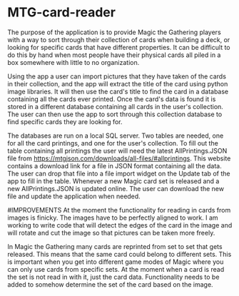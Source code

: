 # MTG-card-reader
The purpose of the application is to provide Magic the Gathering players with
a way to sort through their collection of cards when building a deck, or
looking for specific cards that have different properties. It can be difficult
to do this by hand when most people have their physical cards all piled in
a box somewhere with little to no organization.

Using the app a user can import pictures that they have taken of the cards
in their collection, and the app will extract the title of the card using
python image libraries. It will then use the card's title to find the card
in a database containing all the cards ever printed. Once the card's data is
found it is stored in a different database containing all cards in
the user's collection. The user can then use the app to sort through this
collection database to find specific cards they are looking for.

The databases are run on a local SQL server. Two tables are needed, one for
all the card printings, and one for the user's collection. To fill out the
table containing all printings the user will need the latest AllPrintings.JSON
file from https://mtgjson.com/downloads/all-files/#allprintings. This website
contains a download link for a file in JSON format containing all the data.
The user can drop that file into a file import widget on the Update tab of the
app to fill in the table. Whenever a new Magic card set is released and a new
AllPrintings.JSON is updated online. The user can download the new file and
update the application when needed.


#IMPROVEMENTS
At the moment the functionality for reading in cards from images is
finicky. The images have to be perfectly aligned to work. I am working to
write code that will detect the edges of the card in the image and will rotate
and cut the image so that pictures can be taken more freely.

In Magic the Gathering many cards are reprinted from set to set that gets
released. This means that the same card could belong to different sets. This is
important when you get into different game modes of Magic where you can only use
cards from specific sets. At the moment when a card is read the set is not read
in with it, just the card data. Functionality needs to be added to somehow
determine the set of the card based on the image.